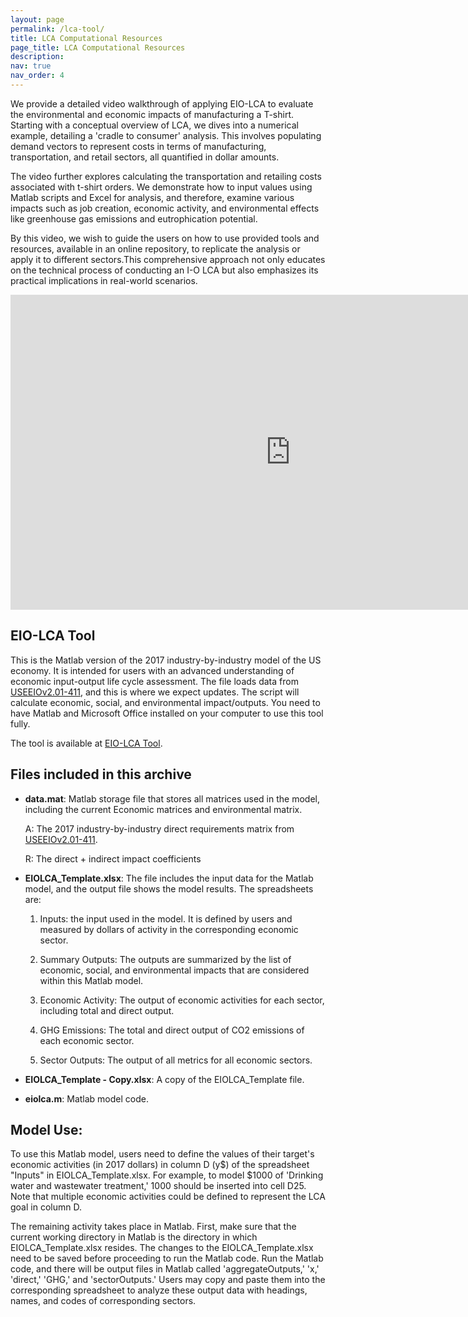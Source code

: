 ```yaml
---
layout: page
permalink: /lca-tool/
title: LCA Computational Resources
page_title: LCA Computational Resources
description:
nav: true
nav_order: 4
---
```



We provide a detailed video walkthrough of applying EIO-LCA to evaluate the environmental and economic impacts of manufacturing a T-shirt. Starting with a conceptual overview of LCA, we dives into a numerical example, detailing a 'cradle to consumer' analysis. This involves populating demand vectors to represent costs in terms of manufacturing, transportation, and retail sectors, all quantified in dollar amounts.

The video further explores calculating the transportation and retailing costs associated with t-shirt orders. We demonstrate how to input values using Matlab scripts and Excel for analysis, and therefore, examine various impacts such as job creation, economic activity, and environmental effects like greenhouse gas emissions and eutrophication potential.

By this video, we wish to guide the users on how to use provided tools and resources, available in an online repository, to replicate the analysis or apply it to different sectors.This comprehensive approach not only educates on the technical process of conducting an I-O LCA but also emphasizes its practical implications in real-world scenarios.


<iframe width="896" height="504" src="https://www.youtube.com/embed/4fbfhU_6FU8?si=V3cukiZwjLLw4sWS" title="YouTube video player" frameborder="0" allow="accelerometer; autoplay; clipboard-write; encrypted-media; gyroscope; picture-in-picture; web-share" referrerpolicy="strict-origin-when-cross-origin" allowfullscreen></iframe>


## EIO-LCA Tool

This is the Matlab version of the 2017 industry-by-industry model of the US economy. It is intended for users with an advanced understanding of economic input-output life cycle assessment. The file loads data from [USEEIOv2.01-411](https://catalog.data.gov/dataset/useeio-v2-0-1-411), and this is where we expect updates. The script will calculate economic, social, and environmental impact/outputs. You need to have Matlab and Microsoft Office installed on your computer to use this tool fully.

The tool is available at [EIO-LCA Tool](https://github.com/CivEnv304/EIO-LCA-tool.git).

## Files included in this archive

* **data.mat**:
Matlab storage file that stores all matrices used in the model, including the current Economic matrices and environmental matrix.

  A: The 2017 industry-by-industry direct requirements matrix from [USEEIOv2.01-411](https://catalog.data.gov/dataset/useeio-v2-0-1-411).

  R: The direct + indirect impact coefficients

* **EIOLCA_Template.xlsx**:
The file includes the input data for the Matlab model, and the output file shows the model results. The spreadsheets are:

  1. Inputs: the input used in the model. It is defined by users and measured by dollars of activity in the corresponding economic sector.

  2. Summary Outputs: The outputs are summarized by the list of economic, social, and environmental impacts that are considered within this Matlab model.

  3. Economic Activity: The output of economic activities for each sector, including total and direct output.

  4. GHG Emissions: The total and direct output of CO2 emissions of each economic sector.

  5. Sector Outputs: The output of all metrics for all economic sectors.

* **EIOLCA_Template - Copy.xlsx**:
  A copy of the EIOLCA_Template file.

* **eiolca.m**:
  Matlab model code.

## Model Use:

  To use this Matlab model, users need to define the values of their target's economic activities (in 2017 dollars) in column D (y$) of the spreadsheet "Inputs" in EIOLCA_Template.xlsx. For example, to model $1000 of 'Drinking water and wastewater treatment,' 1000 should be inserted into cell D25. Note that multiple economic activities could be defined to represent the LCA goal in column D.

  The remaining activity takes place in Matlab. First, make sure that the current working directory in Matlab is the directory in which EIOLCA_Template.xlsx resides. The changes to the EIOLCA_Template.xlsx need to be saved before proceeding to run the Matlab code. Run the Matlab code, and there will be output files in Matlab called 'aggregateOutputs,' 'x,' 'direct,' 'GHG,' and 'sectorOutputs.' Users may copy and paste them into the corresponding spreadsheet to analyze these output data with headings, names, and codes of corresponding sectors.
